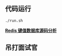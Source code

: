 
## 代码运行

```shell script
./run.sh
```

**[Redis 键值数据库源码分析](https://github.com/linyiqun/Redis-Code)**


## 吊打面试官
